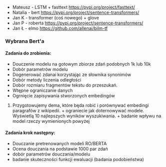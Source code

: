 * Mateusz - LSTM + fasttext https://pypi.org/project/fasttext/
* Natalia - bert https://pypi.org/project/sentence-transformers/
* Jan K - transformer (coś nowego) + glove
* Jan P - roberta https://pypi.org/project/sentence-transformers/
* Jan Ł - elmo https://github.com/allenai/bilm-tf

### Wybrana Bert'a

#### Zadania do zrobienia:

* Douczenie modelu na gotowym zbiorze zdań podobnych 1k lub 10k
* Dobór parametrów modelu 
* Dogenerować zdanai korzystając ze słownika synonimów
* Dobór metody liczenia odległości
* Dobór rozmiaru fragmentów tekstu do przeszukań.
* Wtępne ograniczanie danych
* Ogrnięcie zapisywania stworzonych embedingów

1. Przygotowujemy dema, które będa robić i porównywać embedingi paragrafów z wikipedii. + ograniecie jak doternowywać modele.
Wyświetlą 10 najlepszych wyników wyszukiwania. + badanie wpływu na model rzeczy wymienionych powyżej

#### Zadania krok następny:

* Douczanie pretrenowanych modeli RO/BERTA
* Ocena douczania na podstawie 1000 par zdań
* dobór parametrów douczania/modelu
* badanie skuteczności funkcji ewaluacji (badania podobieństwa)

